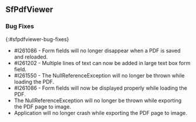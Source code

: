 ## SfPdfViewer

### Bug Fixes
{:#sfpdfviewer-bug-fixes}

* \#I261086 - Form fields will no longer disappear when a PDF is saved and reloaded. 
* \#I261202 - Multiple lines of text can now be added in large text box form field. 
* \#I261550 - The NullReferenceException will no longer be thrown while loading the PDF. 
* \#I261086 - Form fields will now be displayed properly while loading the PDF. 
* The NullReferenceException will no longer be thrown while exporting the PDF page to image.
* Application will no longer crash while exporting the PDF page to image. 